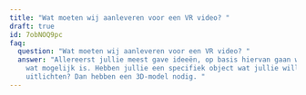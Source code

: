 ```yaml
---
title: "Wat moeten wij aanleveren voor een VR video? "
draft: true
id: 7obNOQ9pc
faq:
  question: "Wat moeten wij aanleveren voor een VR video? "
  answer: "Allereerst jullie meest gave ideeën, op basis hiervan gaan we kijken
    wat mogelijk is. Hebben jullie een specifiek object wat jullie willen
    uitlichten? Dan hebben een 3D-model nodig. "
---
```

